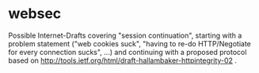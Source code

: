 websec
======

Possible Internet-Drafts covering "session continuation", starting with
a problem statement ("web cookies suck", "having to re-do HTTP/Negotiate
for every connection sucks", ...) and continuing with a proposed
protocol based on
http://tools.ietf.org/html/draft-hallambaker-httpintegrity-02 .


